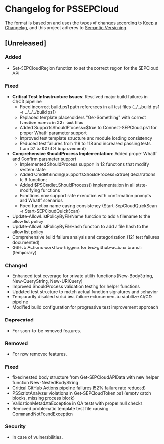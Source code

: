 # Changelog for PSSEPCloud

The format is based on and uses the types of changes according to [Keep a Changelog](https://keepachangelog.com/en/1.0.0/),
and this project adheres to [Semantic Versioning](https://semver.org/spec/v2.0.0.html).

## [Unreleased]

### Added

- Set-SEPCloudRegion function to set the correct region for the SEPCloud API

### Fixed

- **Critical Test Infrastructure Issues**: Resolved major build failures in CI/CD pipeline
  - Fixed incorrect build.ps1 path references in all test files (../../build.ps1 → ../../../build.ps1)
  - Replaced template placeholders "Get-Something" with correct function names in 22+ test files
  - Added SupportsShouldProcess=$true to Connect-SEPCloud.ps1 for proper WhatIf parameter support
  - Improved test template structure and module loading consistency
  - Reduced test failures from 119 to 118 and increased passing tests from 57 to 62 (4% improvement)
- **Comprehensive ShouldProcess Implementation**: Added proper WhatIf and Confirm parameter support
  - Implemented ShouldProcess support in 12 functions that modify system state
  - Added CmdletBinding(SupportsShouldProcess=$true) declarations to 9 functions
  - Added $PSCmdlet.ShouldProcess() implementation in all state-modifying functions
  - Functions now support safe execution with confirmation prompts and WhatIf scenarios
  - Fixed function name casing consistency (Start-SepCloudQuickScan → Start-SEPCloudQuickScan)
- Update-AllowListPolicyByFileName function to add a filename to the allow list policy
- Update-AllowListPolicyByFileHash function to add a file hash to the allow list policy
- Comprehensive build failure analysis and categorization (121 test failures documented)
- GitHub Actions workflow triggers for test-github-actions branch (temporary)


### Changed

- Enhanced test coverage for private utility functions (New-BodyString, New-QueryString, New-URIQuery)
- Improved ShouldProcess validation testing for helper functions
- Updated test structure to match actual function signatures and behavior
- Temporarily disabled strict test failure enforcement to stabilize CI/CD pipeline
- Modified build configuration for progressive test improvement approach

### Deprecated

- For soon-to-be removed features.

### Removed

- For now removed features.

### Fixed

- fixed nested body structure from Get-SEPCloudAPIData with new helper function New-NestedBodyString
- Critical GitHub Actions pipeline failures (52% failure rate reduced)
- PSScriptAnalyzer violations in Get-SEPCloudToken.ps1 (empty catch blocks, missing process block)
- ValidationMetadataException in QA tests with proper null checks
- Removed problematic template test file causing CommandNotFoundException

### Security

- In case of vulnerabilities.
